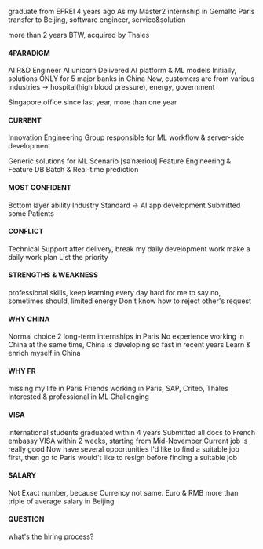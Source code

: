 graduate from EFREI 4 years ago
As my Master2 internship in Gemalto Paris
transfer to Beijing, software engineer, service&solution

more than 2 years
BTW, acquired by Thales

#### 4PARADIGM
AI R&D Engineer
AI unicorn
Delivered AI platform & ML models
Initially, solutions ONLY for 5 major banks in China
Now, customers are from various industries -> hospital(high blood pressure), energy, government

Singapore office
since last year, more than one year

#### CURRENT
Innovation Engineering Group
responsible for ML workflow & server-side development

Generic solutions for ML Scenario [səˈnærioʊ]
Feature Engineering & Feature DB
Batch & Real-time prediction

#### MOST CONFIDENT
Bottom layer ability
Industry Standard -> AI app development
Submitted some Patients

#### CONFLICT
Technical Support after delivery, break my daily development work
make a daily work plan
List the priority

#### STRENGTHS & WEAKNESS
professional skills, keep learning every day
hard for me to say no, sometimes should, limited energy
Don't know how to reject other's request

#### WHY CHINA
Normal choice
2 long-term internships in Paris
No experience working in China
at the same time, China is developing so fast in recent years
Learn & enrich myself in China

#### WHY FR
missing my life in Paris
Friends working in Paris, SAP, Criteo, Thales
Interested & professional in ML
Challenging

#### VISA
international students graduated within 4 years
Submitted all docs to French embassy
VISA within 2 weeks, starting from Mid-November
Current job is really good
Now have several opportunities
I'd like to find a suitable job first, then go to Paris
would't like to resign before finding a suitable job

#### SALARY
Not Exact number, because Currency not same. Euro & RMB
more than triple of average salary in Beijing

#### QUESTION
what's the hiring process?
